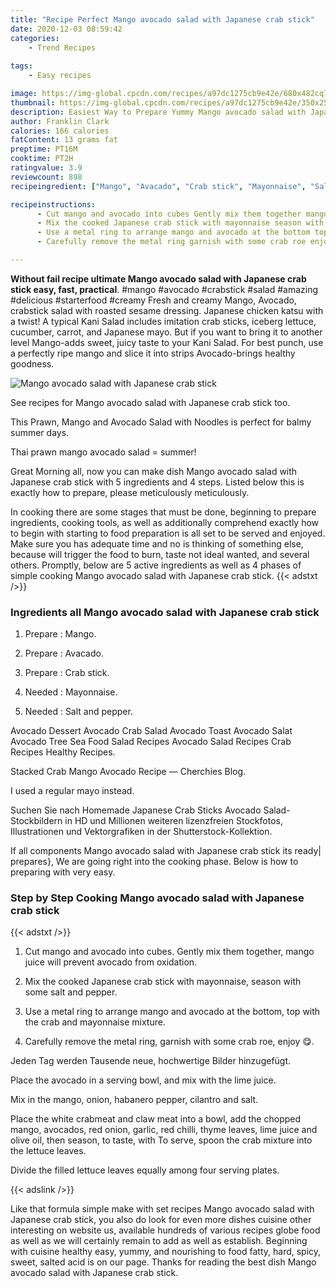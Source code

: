 ```yaml
---
title: "Recipe Perfect Mango avocado salad with Japanese crab stick"
date: 2020-12-03 08:59:42
categories:
    - Trend Recipes
    
tags:
    - Easy recipes

image: https://img-global.cpcdn.com/recipes/a97dc1275cb9e42e/680x482cq70/mango-avocado-salad-with-japanese-crab-stick-recipe-main-photo.jpg
thumbnail: https://img-global.cpcdn.com/recipes/a97dc1275cb9e42e/350x250cq70/mango-avocado-salad-with-japanese-crab-stick-recipe-main-photo.jpg
description: Easiest Way to Prepare Yummy Mango avocado salad with Japanese crab stick with 5 ingredients and 4 stages of easy cooking.
author: Franklin Clark
calories: 166 calories
fatContent: 13 grams fat
preptime: PT16M
cooktime: PT2H
ratingvalue: 3.9
reviewcount: 898
recipeingredient: ["Mango", "Avacado", "Crab stick", "Mayonnaise", "Salt and pepper"]

recipeinstructions: 
      - Cut mango and avocado into cubes Gently mix them together mango juice will prevent avocado from oxidation 
      - Mix the cooked Japanese crab stick with mayonnaise season with some salt and pepper 
      - Use a metal ring to arrange mango and avocado at the bottom top with the crab and mayonnaise mixture 
      - Carefully remove the metal ring garnish with some crab roe enjoy 

---
```




**Without fail recipe ultimate Mango avocado salad with Japanese crab stick easy, fast, practical**. #mango #avocado #crabstick #salad #amazing #delicious #starterfood #creamy Fresh and creamy Mango, Avocado, crabstick salad with roasted sesame dressing. Japanese chicken katsu with a twist! A typical Kani Salad includes imitation crab sticks, iceberg lettuce, cucumber, carrot, and Japanese mayo. But if you want to bring it to another level Mango-adds sweet, juicy taste to your Kani Salad. For best punch, use a perfectly ripe mango and slice it into strips Avocado-brings healthy goodness.


![Mango avocado salad with Japanese crab stick](https://img-global.cpcdn.com/recipes/a97dc1275cb9e42e/680x482cq70/mango-avocado-salad-with-japanese-crab-stick-recipe-main-photo.jpg "Mango avocado salad with Japanese crab stick")



See recipes for Mango avocado salad with Japanese crab stick too.

This Prawn, Mango and Avocado Salad with Noodles is perfect for balmy summer days.

Thai prawn mango avocado salad = summer!


Great Morning all, now you can make dish Mango avocado salad with Japanese crab stick with 5 ingredients and 4 steps. Listed below this is exactly how to prepare, please meticulously meticulously.

In cooking there are some stages that must be done, beginning to prepare ingredients, cooking tools, as well as additionally comprehend exactly how to begin with starting to food preparation is all set to be served and enjoyed. Make sure you has adequate time and no is thinking of something else, because will trigger the food to burn, taste not ideal wanted, and several others. Promptly, below are 5 active ingredients as well as 4 phases of simple cooking Mango avocado salad with Japanese crab stick.
{{< adstxt />}}

### Ingredients all Mango avocado salad with Japanese crab stick


1. Prepare  : Mango.

1. Prepare  : Avacado.

1. Prepare  : Crab stick.

1. Needed  : Mayonnaise.

1. Needed  : Salt and pepper.


Avocado Dessert Avocado Crab Salad Avocado Toast Avocado Salat Avocado Tree Sea Food Salad Recipes Avocado Salad Recipes Crab Recipes Healthy Recipes.

Stacked Crab Mango Avocado Recipe — Cherchies Blog.

I used a regular mayo instead.

Suchen Sie nach Homemade Japanese Crab Sticks Avocado Salad-Stockbildern in HD und Millionen weiteren lizenzfreien Stockfotos, Illustrationen und Vektorgrafiken in der Shutterstock-Kollektion.


If all components Mango avocado salad with Japanese crab stick its ready| prepares}, We are going right into the cooking phase. Below is how to preparing with very easy.

### Step by Step Cooking Mango avocado salad with Japanese crab stick

{{< adstxt />}}


1. Cut mango and avocado into cubes. Gently mix them together, mango juice will prevent avocado from oxidation.



1. Mix the cooked Japanese crab stick with mayonnaise, season with some salt and pepper.



1. Use a metal ring to arrange mango and avocado at the bottom, top with the crab and mayonnaise mixture.



1. Carefully remove the metal ring, garnish with some crab roe, enjoy 😋.




Jeden Tag werden Tausende neue, hochwertige Bilder hinzugefügt.

Place the avocado in a serving bowl, and mix with the lime juice.

Mix in the mango, onion, habanero pepper, cilantro and salt.

Place the white crabmeat and claw meat into a bowl, add the chopped mango, avocados, red onion, garlic, red chilli, thyme leaves, lime juice and olive oil, then season, to taste, with To serve, spoon the crab mixture into the lettuce leaves.

Divide the filled lettuce leaves equally among four serving plates.


{{< adslink />}}

Like that formula simple make with set recipes Mango avocado salad with Japanese crab stick, you also do look for even more dishes cuisine other interesting on website us, available hundreds of various recipes globe food as well as we will certainly remain to add as well as establish. Beginning with cuisine healthy easy, yummy, and nourishing to food fatty, hard, spicy, sweet, salted acid is on our page. Thanks for reading the best dish Mango avocado salad with Japanese crab stick.
